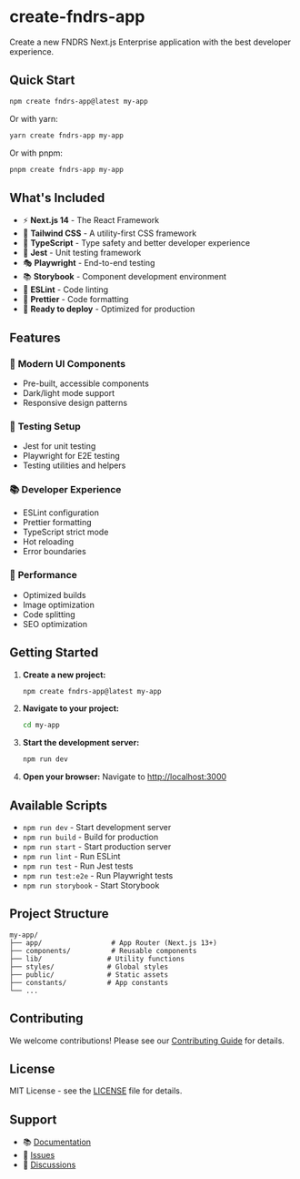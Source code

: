 # create-fndrs-app

Create a new FNDRS Next.js Enterprise application with the best developer experience.

## Quick Start

```bash
npm create fndrs-app@latest my-app
```

Or with yarn:

```bash
yarn create fndrs-app my-app
```

Or with pnpm:

```bash
pnpm create fndrs-app my-app
```

## What's Included

- ⚡ **Next.js 14** - The React Framework
- 🎨 **Tailwind CSS** - A utility-first CSS framework
- 📝 **TypeScript** - Type safety and better developer experience
- 🧪 **Jest** - Unit testing framework
- 🎭 **Playwright** - End-to-end testing
- 📚 **Storybook** - Component development environment
- 🎯 **ESLint** - Code linting
- 💅 **Prettier** - Code formatting
- 🚀 **Ready to deploy** - Optimized for production

## Features

### 🎨 **Modern UI Components**

- Pre-built, accessible components
- Dark/light mode support
- Responsive design patterns

### 🧪 **Testing Setup**

- Jest for unit testing
- Playwright for E2E testing
- Testing utilities and helpers

### 📚 **Developer Experience**

- ESLint configuration
- Prettier formatting
- TypeScript strict mode
- Hot reloading
- Error boundaries

### 🚀 **Performance**

- Optimized builds
- Image optimization
- Code splitting
- SEO optimization

## Getting Started

1. **Create a new project:**

   ```bash
   npm create fndrs-app@latest my-app
   ```

2. **Navigate to your project:**

   ```bash
   cd my-app
   ```

3. **Start the development server:**

   ```bash
   npm run dev
   ```

4. **Open your browser:**
   Navigate to [http://localhost:3000](http://localhost:3000)

## Available Scripts

- `npm run dev` - Start development server
- `npm run build` - Build for production
- `npm run start` - Start production server
- `npm run lint` - Run ESLint
- `npm run test` - Run Jest tests
- `npm run test:e2e` - Run Playwright tests
- `npm run storybook` - Start Storybook

## Project Structure

```
my-app/
├── app/                 # App Router (Next.js 13+)
├── components/          # Reusable components
├── lib/                # Utility functions
├── styles/             # Global styles
├── public/             # Static assets
├── constants/          # App constants
└── ...
```

## Contributing

We welcome contributions! Please see our [Contributing Guide](https://github.com/geovanydev/fndrs-next-enterprise/blob/main/CONTRIBUTING.md) for details.

## License

MIT License - see the [LICENSE](https://github.com/geovanydev/fndrs-next-enterprise/blob/main/LICENSE) file for details.

## Support

- 📚 [Documentation](https://github.com/geovanydev/fndrs-next-enterprise)
- 🐛 [Issues](https://github.com/geovanydev/fndrs-next-enterprise/issues)
- 💬 [Discussions](https://github.com/geovanydev/fndrs-next-enterprise/discussions)

